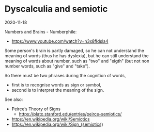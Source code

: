# Dyscalculia and semiotic

2020-11-18

Numbers and Brains - Numberphile:
- https://www.youtube.com/watch?v=n3x8fIdsla4

Some person's brain is partly damaged,
so he can not understand the meaning of words (thus he has dyslexia),
but he can still understand the meaning of words about number,
such as "two" and "eigth" (but not non number words, such as "give" and "take").

So there must be two phrases during the cognition of words,
- first is to recognise words as sign or symbol,
- second is to interpret the meaning of the sign.

See also:
- Peirce’s Theory of Signs
  - https://plato.stanford.edu/entries/peirce-semiotics/
- https://en.wikipedia.org/wiki/Semiotics
- https://en.wikipedia.org/wiki/Sign_(semiotics)
